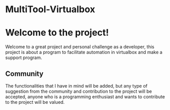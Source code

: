 # MultiTool-Virtualbox

# Welcome to the project!
Welcome to a great project and personal challenge as a developer, this project is about a program to facilitate automation in virtualbox and make a support program.

## Community
The functionalities that I have in mind will be added, but any type of suggestion from the community and contribution to the project will be accepted, anyone who is a programming enthusiast and wants to contribute to the project will be valued.
